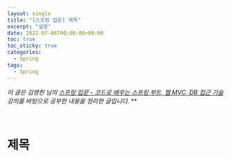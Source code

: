 ```yaml
---
layout: single
title: "[스프링 입문] 제목"
excerpt: "설명"
date: 2022-07-06T00:00:00+09:00
toc: true
toc_sticky: true
categories:
  - Spring
tags:
  - Spring
---
```

*이 글은 김영한 님의 [스프링 입문 - 코드로 배우는 스프링 부트, 웹 MVC, DB 접근 기술](https://www.inflearn.com/course/%EC%8A%A4%ED%94%84%EB%A7%81-%EC%9E%85%EB%AC%B8-%EC%8A%A4%ED%94%84%EB%A7%81%EB%B6%80%ED%8A%B8) 강의를 바탕으로 공부한 내용을 정리한 글입니다.*
**

<br>

# 제목